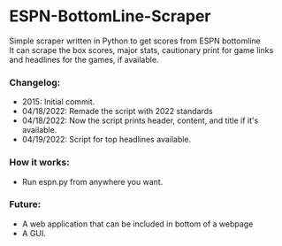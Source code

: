 # ESPN-BottomLine-Scraper
Simple scraper written in Python to get scores from ESPN bottomline<br>
It can scrape the box scores, major stats, cautionary print for game links and headlines for the games, if available.</br>

<h3>Changelog:</h3>
<ul>
  <li>2015: Initial commit.</li>
  <li>04/18/2022: Remade the script with 2022 standards</li>
  <li>04/18/2022: Now the script prints header, content, and title if it's available.</li>
  <li>04/19/2022: Script for top headlines available.</li>
</ul>
</ul>

<h3>How it works:</h3>
<ul>
  <li>Run espn.py from anywhere you want.</li>
</ul>

<h3>Future:</h3>
<ul>
  <li>A web application that can be included in bottom of a webpage</li>
  <li>A GUI.</li>
</ul>
